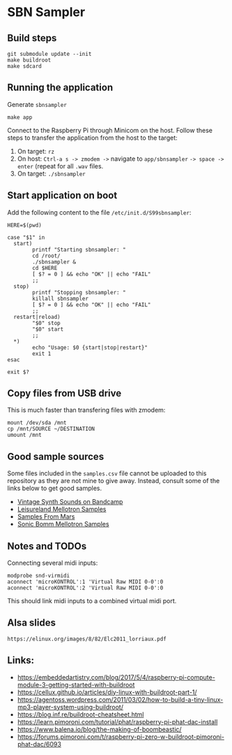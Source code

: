 # SBN Sampler

## Build steps

    git submodule update --init
    make buildroot
    make sdcard

## Running the application

Generate `sbnsampler`

    make app

Connect to the Raspberry Pi through Minicom on the host. Follow these steps to transfer the application from the host to the target:

1. On target: `rz`
2. On host: `Ctrl-a s -> zmodem ->` navigate to `app/sbnsampler` `-> space -> enter` (repeat for all `.wav` files.
3. On target: `./sbnsampler`

## Start application on boot

Add the following content to the file `/etc/init.d/S99sbnsampler`:

    HERE=$(pwd)

    case "$1" in
      start)
            printf "Starting sbnsampler: "
            cd /root/
            ./sbnsampler &
            cd $HERE
            [ $? = 0 ] && echo "OK" || echo "FAIL"
            ;;
      stop)
            printf "Stopping sbnsampler: "
            killall sbnsampler
            [ $? = 0 ] && echo "OK" || echo "FAIL"
            ;;
      restart|reload)
            "$0" stop
            "$0" start
            ;;
      *)
            echo "Usage: $0 {start|stop|restart}"
            exit 1
    esac

    exit $?

## Copy files from USB drive

This is much faster than transfering files with zmodem:

    mount /dev/sda /mnt
    cp /mnt/SOURCE ~/DESTINATION
    umount /mnt

## Good sample sources

Some files included in the `samples.csv` file cannot be uploaded to this repository as they are not mine to give away. Instead, consult some of the links below to get good samples.

- [Vintage Synth Sounds on Bandcamp](https://vintagesynthsamples.bandcamp.com/)
- [Leisureland Mellotron Samples](http://www.leisureland.us/audio/MellotronSamples/MellotronSamples.htm)
- [Samples From Mars](https://samplesfrommars.com/)
- [Sonic Bomm Mellotron Samples](https://sonicbloom.net/en/free-sb-mellotron-samples/)

## Notes and TODOs

Connecting several midi inputs:

    modprobe snd-virmidi
    aconnect 'microKONTROL':1 'Virtual Raw MIDI 0-0':0
    aconnect 'microKONTROL':2 'Virtual Raw MIDI 0-0':0

This should link midi inputs to a combined virtual midi port.


## Alsa slides

    https://elinux.org/images/8/82/Elc2011_lorriaux.pdf

## Links:

- <https://embeddedartistry.com/blog/2017/5/4/raspberry-pi-compute-module-3-getting-started-with-buildroot>
- <https://cellux.github.io/articles/diy-linux-with-buildroot-part-1/>
- <https://agentoss.wordpress.com/2011/03/02/how-to-build-a-tiny-linux-mp3-player-system-using-buildroot/>
- <https://blog.inf.re/buildroot-cheatsheet.html>
- <https://learn.pimoroni.com/tutorial/phat/raspberry-pi-phat-dac-install>
- <https://www.balena.io/blog/the-making-of-boombeastic/>
- <https://forums.pimoroni.com/t/raspberry-pi-zero-w-buildroot-pimoroni-phat-dac/6093>

